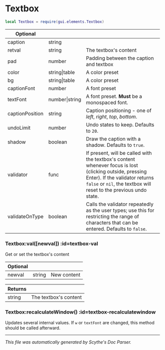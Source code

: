 # Textbox
```lua
local Textbox = require(gui.elements.Textbox)
```


| **Optional** | []() | []() |
| --- | --- | --- |
| caption | string |  |
| retval | string | The textbox's content |
| pad | number | Padding between the caption and textbox |
| color | string&#124;table | A color preset |
| bg | string&#124;table | A color preset |
| captionFont | number | A font preset |
| textFont | number&#124;string | A font preset. **Must** be a monospaced font. |
| captionPosition | string | Caption positioning - one of _left_, _right_, _top_, _bottom_. |
| undoLimit | number | Undo states to keep. Defaults to `20`. |
| shadow | boolean | Draw the caption with a shadow. Defaults to `true`. |
| validator | func | If present, will be called with the textbox's content whenever focus is lost (clicking outside, pressing Enter). If the validator returns `false` or `nil`, the textbox will reset to the previous undo state. |
| validateOnType | boolean | Calls the validator repeatedly as the user types; use this for restricting the range of characters that can be entered. Defaults to `false`. |

<section class="segment">

### Textbox:val([newval]) :id=textbox-val

Get or set the textbox's content

| **Optional** | []() | []() |
| --- | --- | --- |
| newval | string | New content |

| **Returns** | []() |
| --- | --- |
| string | The textbox's content |

</section>
<section class="segment">

### Textbox:recalculateWindow() :id=textbox-recalculatewindow

Updates several internal values. If `w` or `textFont` are changed, this
method should be called afterward.

</section>

----
_This file was automatically generated by Scythe's Doc Parser._
